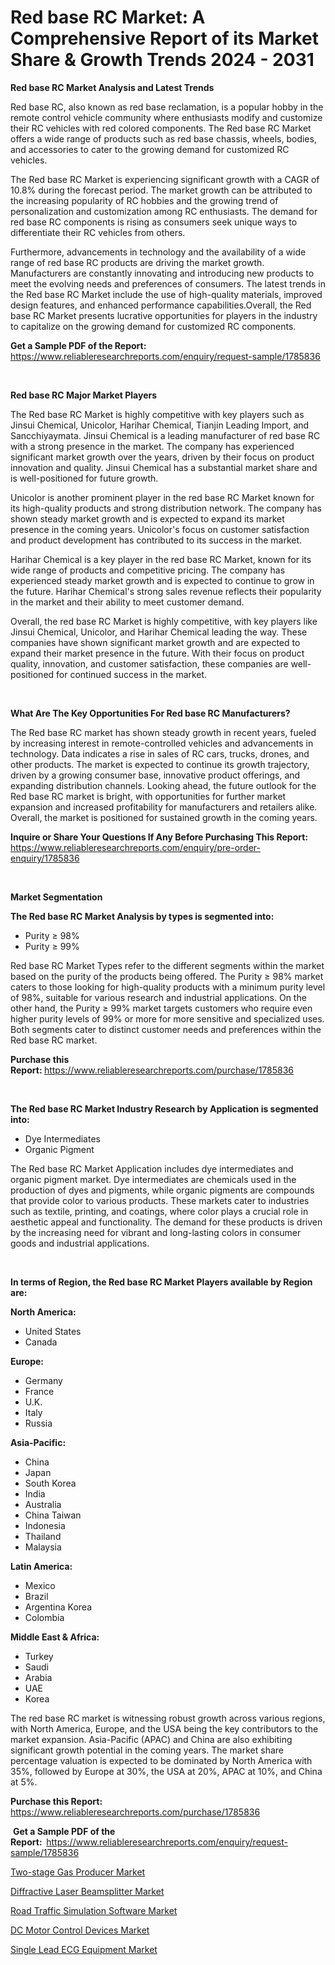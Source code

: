 <p><h1>Red base RC Market: A Comprehensive Report of its Market Share & Growth Trends 2024 - 2031</h1></p><p><strong>Red base RC Market Analysis and Latest Trends</strong></p>
<p><p>Red base RC, also known as red base reclamation, is a popular hobby in the remote control vehicle community where enthusiasts modify and customize their RC vehicles with red colored components. The Red base RC Market offers a wide range of products such as red base chassis, wheels, bodies, and accessories to cater to the growing demand for customized RC vehicles.</p><p>The Red base RC Market is experiencing significant growth with a CAGR of 10.8% during the forecast period. The market growth can be attributed to the increasing popularity of RC hobbies and the growing trend of personalization and customization among RC enthusiasts. The demand for red base RC components is rising as consumers seek unique ways to differentiate their RC vehicles from others.</p><p>Furthermore, advancements in technology and the availability of a wide range of red base RC products are driving the market growth. Manufacturers are constantly innovating and introducing new products to meet the evolving needs and preferences of consumers. The latest trends in the Red base RC Market include the use of high-quality materials, improved design features, and enhanced performance capabilities.Overall, the Red base RC Market presents lucrative opportunities for players in the industry to capitalize on the growing demand for customized RC components.</p></p>
<p><strong>Get a Sample PDF of the Report:&nbsp;</strong> <a href="https://www.reliableresearchreports.com/enquiry/request-sample/1785836">https://www.reliableresearchreports.com/enquiry/request-sample/1785836</a></p>
<p>&nbsp;</p>
<p><strong>Red base RC Major Market Players</strong></p>
<p><p>The Red base RC Market is highly competitive with key players such as Jinsui Chemical, Unicolor, Harihar Chemical, Tianjin Leading Import, and Sancchiyaymata. Jinsui Chemical is a leading manufacturer of red base RC with a strong presence in the market. The company has experienced significant market growth over the years, driven by their focus on product innovation and quality. Jinsui Chemical has a substantial market share and is well-positioned for future growth.</p><p>Unicolor is another prominent player in the red base RC Market known for its high-quality products and strong distribution network. The company has shown steady market growth and is expected to expand its market presence in the coming years. Unicolor's focus on customer satisfaction and product development has contributed to its success in the market.</p><p>Harihar Chemical is a key player in the red base RC Market, known for its wide range of products and competitive pricing. The company has experienced steady market growth and is expected to continue to grow in the future. Harihar Chemical's strong sales revenue reflects their popularity in the market and their ability to meet customer demand.</p><p>Overall, the red base RC Market is highly competitive, with key players like Jinsui Chemical, Unicolor, and Harihar Chemical leading the way. These companies have shown significant market growth and are expected to expand their market presence in the future. With their focus on product quality, innovation, and customer satisfaction, these companies are well-positioned for continued success in the market.</p></p>
<p>&nbsp;</p>
<p><strong>What Are The Key Opportunities For Red base RC Manufacturers?</strong></p>
<p><p>The Red base RC market has shown steady growth in recent years, fueled by increasing interest in remote-controlled vehicles and advancements in technology. Data indicates a rise in sales of RC cars, trucks, drones, and other products. The market is expected to continue its growth trajectory, driven by a growing consumer base, innovative product offerings, and expanding distribution channels. Looking ahead, the future outlook for the Red base RC market is bright, with opportunities for further market expansion and increased profitability for manufacturers and retailers alike. Overall, the market is positioned for sustained growth in the coming years.</p></p>
<p><strong>Inquire or Share Your Questions If Any Before Purchasing This Report:</strong> <a href="https://www.reliableresearchreports.com/enquiry/pre-order-enquiry/1785836">https://www.reliableresearchreports.com/enquiry/pre-order-enquiry/1785836</a></p>
<p>&nbsp;</p>
<p><strong>Market Segmentation</strong></p>
<p><strong>The Red base RC Market Analysis by types is segmented into:</strong></p>
<p><ul><li>Purity ≥ 98%</li><li>Purity ≥ 99%</li></ul></p>
<p><p>Red base RC Market Types refer to the different segments within the market based on the purity of the products being offered. The Purity ≥ 98% market caters to those looking for high-quality products with a minimum purity level of 98%, suitable for various research and industrial applications. On the other hand, the Purity ≥ 99% market targets customers who require even higher purity levels of 99% or more for more sensitive and specialized uses. Both segments cater to distinct customer needs and preferences within the Red base RC market.</p></p>
<p><strong>Purchase this Report:&nbsp;</strong><a href="https://www.reliableresearchreports.com/purchase/1785836">https://www.reliableresearchreports.com/purchase/1785836</a></p>
<p>&nbsp;</p>
<p><strong>The Red base RC Market Industry Research by Application is segmented into:</strong></p>
<p><ul><li>Dye Intermediates</li><li>Organic Pigment</li></ul></p>
<p><p>The Red base RC Market Application includes dye intermediates and organic pigment market. Dye intermediates are chemicals used in the production of dyes and pigments, while organic pigments are compounds that provide color to various products. These markets cater to industries such as textile, printing, and coatings, where color plays a crucial role in aesthetic appeal and functionality. The demand for these products is driven by the increasing need for vibrant and long-lasting colors in consumer goods and industrial applications.</p></p>
<p>&nbsp;</p>
<p><strong>In terms of Region, the Red base RC Market Players available by Region are:</strong></p>
<p>
    <p> <strong> North America: </strong>
        <ul>
            <li>United States</li>
            <li>Canada</li>
        </ul>
        </p> 
    <p> <strong> Europe: </strong>
        <ul>
            <li>Germany</li>
            <li>France</li>
            <li>U.K.</li>
            <li>Italy</li>
            <li>Russia</li>
        </ul>
        </p> 
    <p> <strong> Asia-Pacific: </strong>
        <ul>
            <li>China</li>
            <li>Japan</li>
            <li>South Korea</li>
            <li>India</li>
            <li>Australia</li>
            <li>China Taiwan</li>
            <li>Indonesia</li>
            <li>Thailand</li>
            <li>Malaysia</li>
        </ul>
        </p> 
    <p> <strong> Latin America: </strong>
        <ul>
            <li>Mexico</li>
            <li>Brazil</li>
            <li>Argentina Korea</li>
            <li>Colombia</li>
        </ul>
        </p> 
    <p> <strong> Middle East & Africa: </strong>
        <ul>
            <li>Turkey</li>
            <li>Saudi</li>
            <li>Arabia</li>
            <li>UAE</li>
            <li>Korea</li>
        </ul>
    </p>
    </p>
<p><p>The red base RC market is witnessing robust growth across various regions, with North America, Europe, and the USA being the key contributors to the market expansion. Asia-Pacific (APAC) and China are also exhibiting significant growth potential in the coming years. The market share percentage valuation is expected to be dominated by North America with 35%, followed by Europe at 30%, the USA at 20%, APAC at 10%, and China at 5%.</p></p>
<p><strong>Purchase this Report: </strong><a href="https://www.reliableresearchreports.com/purchase/1785836">https://www.reliableresearchreports.com/purchase/1785836</a></p>
<p>&nbsp;<strong>Get a Sample PDF of the Report:&nbsp;&nbsp;</strong><a href="https://www.reliableresearchreports.com/enquiry/request-sample/1785836">https://www.reliableresearchreports.com/enquiry/request-sample/1785836</a></p>
<p><strong></strong></p>
<p><p><a href="https://github.com/yoshih12/Market-Research-Report-List-2/blob/main/two-stage-gas-producer-market.md">Two-stage Gas Producer Market</a></p><p><a href="https://github.com/castoriffic/Market-Research-Report-List-3/blob/main/diffractive-laser-beamsplitter-market.md">Diffractive Laser Beamsplitter Market</a></p><p><a href="https://medium.com/@joedaniels66/road-traffic-simulation-software-market-size-cagr-trends-2024-2030-46cbcd4c8dcb">Road Traffic Simulation Software Market</a></p><p><a href="https://issuu.com/reportprime-2/docs/dc-motor-control-devices-market-size-2030.pptx">DC Motor Control Devices Market</a></p><p><a href="https://issuu.com/reportprime-2/docs/single-lead-ecg-equipment-market-size-2030.pptx">Single Lead ECG Equipment Market</a></p></p>